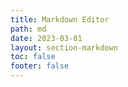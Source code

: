 ```yaml
---
title: Markdown Editor
path: md
date: 2023-03-01
layout: section-markdown
toc: false
footer: false
---
```


